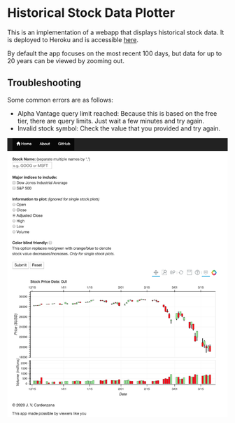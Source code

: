 # Historical Stock Data Plotter
This is an implementation of a webapp that displays historical stock data. It is deployed to Heroku and is accessible [here](https://cardenzana-di-milestoneproj.herokuapp.com/).

By default the app focuses on the most recent 100 days, but data for up to 20 years can be viewed by zooming out.

## Troubleshooting
Some common errors are as follows:
* Alpha Vantage query limit reached: Because this is based on the free tier, there are query limits. Just wait a few minutes and try again.
* Invalid stock symbol: Check the value that you provided and try again.

![](images/webapp.png)